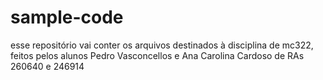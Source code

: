 # sample-code
esse repositório vai conter os arquivos destinados à disciplina de mc322, feitos pelos alunos Pedro Vasconcellos e Ana Carolina Cardoso de RAs 260640 e 246914